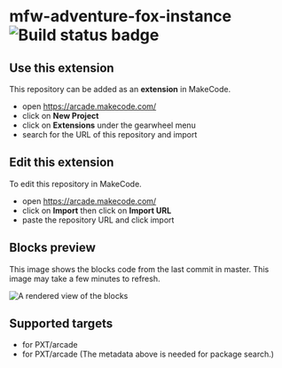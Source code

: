 # mfw-adventure-fox-instance ![Build status badge](https://github.com/mrfoxwiz-fox/mfw-adventure-fox-instance/workflows/MakeCode/badge.svg)



## Use this extension

This repository can be added as an **extension** in MakeCode.

* open https://arcade.makecode.com/
* click on **New Project**
* click on **Extensions** under the gearwheel menu
* search for the URL of this repository and import

## Edit this extension

To edit this repository in MakeCode.

* open https://arcade.makecode.com/
* click on **Import** then click on **Import URL**
* paste the repository URL and click import

## Blocks preview

This image shows the blocks code from the last commit in master.
This image may take a few minutes to refresh.

![A rendered view of the blocks](https://github.com/mrfoxwiz-fox/mfw-adventure-fox-instance/raw/master/.makecode/blocks.png)

## Supported targets

* for PXT/arcade
* for PXT/arcade
(The metadata above is needed for package search.)

